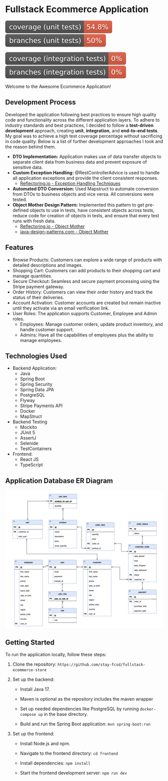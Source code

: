 # Fullstack Ecommerce Application


[![Unit Coverage](.github/badges/unit.svg)](#) [![Unit Branch Coverage](.github/badges/unit-branch.svg)](#)

[![Integration Coverage](.github/badges/integration.svg)](#) [![Integration Branch Coverage](.github/badges/integration-branch.svg)](#)

Welcome to the Awesome Ecommerce Application!



## Development Process

Developed the application following best practices to ensure high quality code and functionality across the different application layers.
To adhere to industry standards and best practices, I decided to follow a **test-driven development** approach, creating **unit**,
**integration**, and **end-to-end tests**. My goal was to achieve a high test coverage percentage without sacrificing in code quality.
Below is a list of further development approaches I took and the reason behind them.

- **DTO Implementation:** Application makes use of data transfer objects to separate client data from business data and prevent exposure of sensitive data.
- **Custom Exception Handling:** @RestControllerAdvice is used to handle all application exceptions and provide the client consistent responses.
  - [Reflectoring.io - Exception Handling Techniques](https://reflectoring.io/spring-boot-exception-handling/)
- **Automated DTO Conversion:** Used Mapstruct to automate conversion from DTOs to business objects and vice versa. All conversions were tested.
- **Object Mother Design Pattern:** Implemented this pattern to get pre-defined objects to use in tests, have consistent objects across tests, reduce code for creation of objects in tests,
    and ensure that every test runs with fresh data.
  - [Reflectoring.io - Object Mother](https://reflectoring.io/objectmother-fluent-builder/)
  - [java-design-patterns.com - Object Mother](https://java-design-patterns.com/patterns/object-mother/)


## Features

- Browse Products: Customers can explore a wide range of products with detailed descriptions and images.
- Shopping Cart: Customers can add products to their shopping cart and manage quantities.
- Secure Checkout: Seamless and secure payment processing using the Stripe payment gateway.
- Order History: Customers can view their order history and track the status of their deliveries.
- Account Activation: Customer accounts are created but remain inactive until they activate via an email verification link.
- User Roles: The application supports Customer, Employee and Admin roles.
    - Employees: Manage customer orders, update product inventory, and handle customer support.
    - Admins: Have all the capabilities of employees plus the ability to manage employees.

## Technologies Used

- Backend Application:
    - Java
    - Spring Boot
    - Spring Security
    - Spring Data JPA
    - PostgreSQL
    - Flyway
    - Stripe Payments API
    - Docker
    - MapStruct
- Backend Testing
  - Mockito
  - JUnit 5
  - AssertJ
  - Selenide
  - TestContainers
- Frontend:
    - React JS
    - TypeScript

## Application Database ER Diagram

![Database ER Diagram](assets/er-diagram.png)

## Getting Started

To run the application locally, follow these steps:

1. Clone the repository: `https://github.com/stay-fcsd/fullstack-ecommerce-store`

2. Set up the backend:

    - Install Java 17.

    - Maven is optional as the repository includes the maven wrapper

    - Set up needed dependencies like PostgreSQL by running `docker-compose up` in the base directory.

    - Build and run the Spring Boot application: `mvn spring-boot:run`

3. Set up the frontend:

    - Install Node.js and npm.

    - Navigate to the frontend directory: `cd frontend`

    - Install dependencies: `npm install`

    - Start the frontend development server: `npm run dev`
